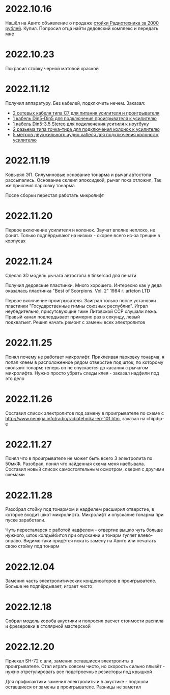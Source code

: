 # 2022.10.16
Нашёл на Авито объявление о продаже [стойки Радиотехника за 2000 рублей](https://www.avito.ru/novosibirsk/mebel_i_interer/stoyka_dlya_radioapparatury_sssr_2587930029). Купил. Попросил отца найти дедовский комплекс и передать мне

# 2022.10.23 
Покрасил стойку черной матовой краской

# 2022.11.12
Получил аппаратуру. Без кабелей, подключить нечем. Заказал:
- [2 сетевых кабеля типа C7 для питания усилителя и проигрывателя](https://www.ozon.ru/product/setevoy-shnur-vilka-evrorazem-s7-kabel-2x0-75-mm-1-8-m-dlya-pitaniya-noutbuka-pe-paket-tsvet-chernyy-162525961/?oos_search=false&sh=G18rZqfDAA)
- [1 кабель Din5-Din5 для подключения проигрывателя к усилителю](https://www.ozon.ru/product/shnur-din-5-pin-din-5-pin-1-2-m-dlya-peredachi-analogovogo-audiosignala-tsvet-chernyy-162310346/?oos_search=false&sh=G18rZmIsXw)
- [1 кабель Din5-3.5 Stereo для подключения уситиля к ноутбуку](https://www.ozon.ru/product/shnur-din-5-pin-stereo-3-5-mm-1-2-m-dlya-peredachi-analogovogo-audiosignala-tsvet-chernyy-162310161/?oos_search=false&sh=G18rZkDQoA)
- [2 разьема типа точка-тира для подключения колонок к усилителю](https://www.ozon.ru/product/razem-audio-tochka-tire-shteker-plastik-na-kabel-pod-vint-komplekt-2-sht-266048072/?sh=G18rZj2rBQ)
- [5 метров двухжильного аудио кабеля для подключения колонок к усилителю](https://www.ozon.ru/product/akusticheskiy-kabel-rexant-2h0-5-mm2-v-obolochke-iz-pvh-5-m-197005776/?oos_search=false&sh=G18rZhYVbw)

# 2022.11.19
Ковырял ЭП. Силуминовые основание тонарма и рычаг автостопа рассыпались. Основание склеил эпоксидкой, рычаг пока отложил. Так же приклеил парковку тонарма

После сборки перестал работать микролифт

# 2022.11.20
Первое включение усилителя и колонок. Звучат вполне неплохо, не фонят. Только подпёрдывают на низких - скорее всего из-за трещин в корпусах

# 2022.11.24
Сделал 3D модель рычага автостопа в tinkercad для печати

Получил дедовские пластинки. Много хорошего. Интересно как у деда оказалась пластинка "Best of Scorpions. Vol. 2" 1984 г. arteton LTD

Первое включение проигрывателя. Заиграл только после установки пластинки "Государственные гимны союзных республик". Играл неубедительно, присутсвующие гимн Литовской ССР слушали лежа. Правый канал подпердывает примерно раз в секунду, левый подхватыет. Решил начать ремонт с замены всех электролитов

# 2022.11.25
Понял почему не работает микролифт. Приклеивая парковку тонарма, я попал клеем в расположенное рядом отверстие под шток, по которому скользит тонарм: теперь он не опускается до касания с рычагом микролифта. Нужно просто убрать следы клея - заказал надфили под это дело

# 2022.11.26
Составил список электролитов под замену в проигрывателе по схеме с http://www.nemiga.info/radio/radiotehnika-ep-101.htm, заказал на chipdip-е

# 2022.11.27
Понял что в проигрывателе не может быть всего 3 электролита по 50мкФ. Разобрал, понял что найденная схема меня наебывала. Составил новый список самостоятельным осмотром, сверил с другими схемами

# 2022.11.28
Разобрал стойку под тонармом и надфилем расширил отверстие, в которое входит шкот микролифта. Микролифт и опускание тонарма при пуске заработали.

Чуть пересталарся с работой надфелем - отвертие вышло чуть больше нужного, шток колдыёбится при опускании и тонарм гуляет влево-вправо. Видимо таки придётся искать замену на Авито или печатать свою стойку под тонарм

# 2022.12.04
Заменил часть электролитических конденсаторов в проигрывателе. Больше не подпёрдывает, играет чисто

# 2022.12.18
Собрал модель короба акустики и попросил расчет стоимости распила и фрезеровки в столярной мастерской

# 2022.12.20
Приехал SH-72 с али, заменил оставшиеся электролиты в проигрывателе. Стал играть совсем чисто, но скорость сильно плывёт - нужно отрегулировать все подстроечные резисторы под крышкой

Для профилактики заменил электролиты и в акустике - подошли оставшиеся от замены в проигрывателе. Разницы не заметил